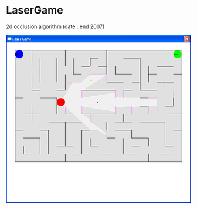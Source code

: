# LaserGame
2d occlusion algorithm
(date : end 2007)

![image](https://github.com/phat64/LaserGame/blob/master/bug.PNG)
